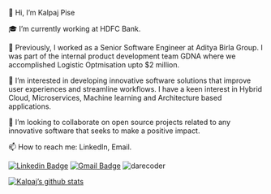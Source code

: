 👋 Hi, I’m Kalpaj Pise

🎓 I’m currently working at HDFC Bank.

🌱 Previously, I worked as a Senior Software Engineer at Aditya Birla Group. I was part of the internal product development team GDNA where we accomplished Logistic Optmisation upto $2 million.

👀 I’m interested in developing innovative software solutions that improve user experiences and streamline workflows. I have a keen interest in Hybrid Cloud, Microservices, Machine learning and Architecture based applications.

💞️ I’m looking to collaborate on open source projects related to any innovative software that seeks to make a positive impact.

📫 How to reach me: LinkedIn, Email.


[![Linkedin Badge](https://img.shields.io/badge/-KalpajPise-blue?style=flat-square&logo=Linkedin&logoColor=white&link=https://www.linkedin.com/in/kalpaj-pise/)](https://www.linkedin.com/in/kalpaj-pise/)
[![Gmail Badge](https://img.shields.io/badge/kalpaj12@gmail.com-c14438?style=flat-square&logo=Gmail&logoColor=white&link=mailto:kalpaj12@gmail.com)](mailto:kalpaj12@gmail.com)
<img src="https://komarev.com/ghpvc/?username=kalpajpise" alt="darecoder"/>

[![Kalpaj’s github stats](https://github-readme-stats.vercel.app/api?username=kalpajpise)](https://github.com/kalpajpise)

